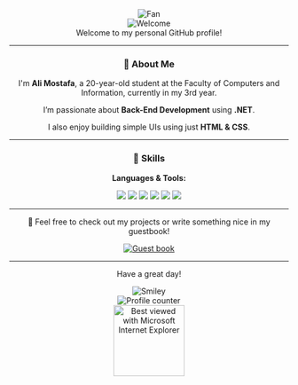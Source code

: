 <div align="center">
  <img src="https://github.com/fnky/fnky/raw/fnky/img/fan-1.gif" alt="Fan" />
</div>

<div align="center">
  <img src="https://github.com/fnky/fnky/raw/fnky/img/welcome-fire.gif" alt="Welcome" />
</div>

<div align="center">
  Welcome to my personal GitHub profile!
</div>

<hr>

<div align="center">
  <h3>👋 About Me</h3>
  <p>I'm <strong>Ali Mostafa</strong>, a 20-year-old student at the Faculty of Computers and Information, currently in my 3rd year.</p>
  <p>I’m passionate about <strong>Back-End Development</strong> using <strong>.NET</strong>.</p>
  <p>I also enjoy building simple UIs using just <strong>HTML & CSS</strong>.</p>
</div>

<hr>

<div align="center">
  <h3>🧠 Skills</h3>
  <p><strong>Languages & Tools:</strong></p>
  <p>
    <img src="https://img.shields.io/badge/C++-00599C?style=for-the-badge&logo=cplusplus&logoColor=white" />
    <img src="https://img.shields.io/badge/MySQL-00758F?style=for-the-badge&logo=mysql&logoColor=white" />
    <img src="https://img.shields.io/badge/SQL%20Server-CC2927?style=for-the-badge&logo=microsoftsqlserver&logoColor=white" />
    <img src="https://img.shields.io/badge/HTML5-E34F26?style=for-the-badge&logo=html5&logoColor=white" />
    <img src="https://img.shields.io/badge/CSS3-1572B6?style=for-the-badge&logo=css3&logoColor=white" />
    <img src="https://img.shields.io/badge/.NET-512BD4?style=for-the-badge&logo=dotnet&logoColor=white" />
  </p>
</div>

<hr>

<div align="center">
  <p>📖 Feel free to check out my projects or write something nice in my guestbook!</p>
  <a href="https://github.com/ali-mustafa"><img src="https://github.com/fnky/fnky/raw/fnky/img/guestbook.gif" alt="Guest book" /></a>
</div>

<hr>

<div align="center">
  <p>Have a great day!</p>
  <img src="https://github.com/fnky/fnky/raw/fnky/img/smile.gif" alt="Smiley" />
</div>

<div align="center">
  <img src="https://profile-counter.glitch.me/ali-mostafa/count.svg" alt="Profile counter" />
</div>

<div align="center">
  <img src="https://github.com/fnky/fnky/raw/fnky/img/ie.jpg" alt="Best viewed with Microsoft Internet Explorer" width="128" />
</div>
